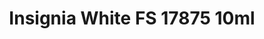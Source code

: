 ---
layout: product
title: "Insignia White FS 17875 10ml"
price: "330" 
desc: "Acrylic Laquer 10mL"
img_path: "/assets/img/RC222.webp"
brand: "AK "
available: false
special_offer: false
new: false
soon: false
cat: "020000"
subcat: "020200"
subsubcat: "020201"
sifra: "RC222"
popular: false
spec: true
---